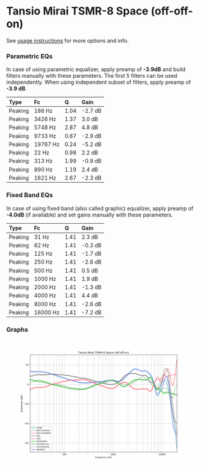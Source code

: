 # Tansio Mirai TSMR-8 Space (off-off-on)
See [usage instructions](https://github.com/jaakkopasanen/AutoEq#usage) for more options and info.

### Parametric EQs
In case of using parametric equalizer, apply preamp of **-3.9dB** and build filters manually
with these parameters. The first 5 filters can be used independently.
When using independent subset of filters, apply preamp of **-3.9 dB**.

| Type    | Fc       |    Q | Gain    |
|:--------|:---------|:-----|:--------|
| Peaking | 186 Hz   | 1.04 | -2.7 dB |
| Peaking | 3426 Hz  | 1.37 | 3.0 dB  |
| Peaking | 5748 Hz  | 2.87 | 4.8 dB  |
| Peaking | 9733 Hz  | 0.67 | -2.9 dB |
| Peaking | 19767 Hz | 0.24 | -5.2 dB |
| Peaking | 22 Hz    | 0.98 | 2.2 dB  |
| Peaking | 313 Hz   | 1.99 | -0.9 dB |
| Peaking | 890 Hz   | 1.19 | 2.4 dB  |
| Peaking | 1621 Hz  | 2.67 | -2.3 dB |

### Fixed Band EQs
In case of using fixed band (also called graphic) equalizer, apply preamp of **-4.0dB**
(if available) and set gains manually with these parameters.

| Type    | Fc       |    Q | Gain    |
|:--------|:---------|:-----|:--------|
| Peaking | 31 Hz    | 1.41 | 2.3 dB  |
| Peaking | 62 Hz    | 1.41 | -0.3 dB |
| Peaking | 125 Hz   | 1.41 | -1.7 dB |
| Peaking | 250 Hz   | 1.41 | -2.6 dB |
| Peaking | 500 Hz   | 1.41 | 0.5 dB  |
| Peaking | 1000 Hz  | 1.41 | 1.9 dB  |
| Peaking | 2000 Hz  | 1.41 | -1.3 dB |
| Peaking | 4000 Hz  | 1.41 | 4.4 dB  |
| Peaking | 8000 Hz  | 1.41 | -2.6 dB |
| Peaking | 16000 Hz | 1.41 | -7.2 dB |

### Graphs
![](./Tansio%20Mirai%20TSMR-8%20Space%20(off-off-on).png)